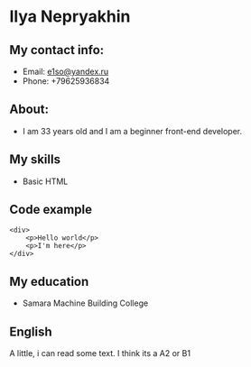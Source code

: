 # Ilya Nepryakhin
## My contact info:
* Email: e1so@yandex.ru
* Phone: +79625936834

## About:
* I am 33 years old and I am a beginner front-end developer.

## My skills
* Basic HTML 

## Code example
```
<div>
    <p>Hello world</p>
    <p>I'm here</p>
</div>
```

## My education
* Samara Machine Building College

## English 
A little, i can read some text. I think its a A2 or B1 